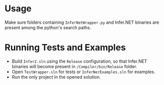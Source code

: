 # Usage

Make sure folders containing `InferNetWrapper.py` and Infer.NET binaries are present among the python's search paths.

# Running Tests and Examples

* Build `Infer2.sln` using the `Release` configuration, so that Infer.NET binaries will become present in `/Compiler/bin/Release` folder.
* Open `TestWrapper.sln` for tests or `InferNerExamples.sln` for examples.
* Run the only project in the opened solution.